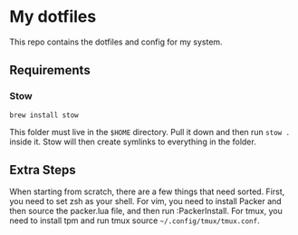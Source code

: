 # My dotfiles

This repo contains the dotfiles and config for my system. 

##  Requirements

### Stow

```
brew install stow
```

This folder must live in the `$HOME` directory. Pull it down and then run
`stow .` inside it. Stow will then create symlinks to everything in the folder.

## Extra Steps

When starting from scratch, there are a few things that need sorted. First, you
need to set zsh as your shell. For vim, you need to install Packer and then 
source the packer.lua file, and then run :PackerInstall. For tmux, you need to
install tpm and run tmux source `~/.config/tmux/tmux.conf`.

